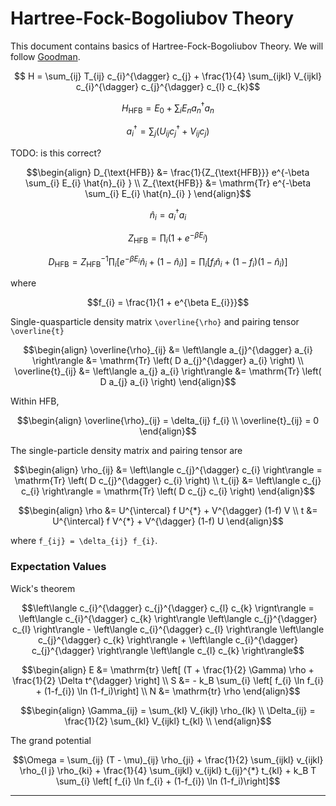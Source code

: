 # Hartree-Fock-Bogoliubov Theory

This document contains basics of Hartree-Fock-Bogoliubov Theory. We will follow [Goodman][Goodman80].

```math
  H =  \sum_{ij} T_{ij} c_{i}^{\dagger} c_{j}
     + \frac{1}{4} \sum_{ijkl} V_{ijkl} c_{i}^{\dagger} c_{j}^{\dagger} c_{l} c_{k}
```

```math
H_{\text{HFB}} = E_0 + \sum_{i} E_{n} a_{n}^{\dagger} a_{n}
```

```math
a_{i}^{\dagger} = \sum_{j} \left( U_{ij} c_{j}^{\dagger} + V_{ij} c_{j} \right)
```
TODO: is this correct?


```math
\begin{align}
D_{\text{HFB}} &= \frac{1}{Z_{\text{HFB}}} e^{-\beta \sum_{i} E_{i} \hat{n}_{i} } \\
Z_{\text{HFB}} &= \mathrm{Tr} e^{-\beta \sum_{i} E_{i} \hat{n}_{i} }
\end{align}
```

```math
\hat{n}_{i} = a_{i}^{\dagger} a_{i}
```


```math
Z_{\text{HFB}} = \prod_{i} \left( 1 + e^{-\beta E_{i}} \right)
```


```math
D_{\text{HFB}} = Z_{\text{HFB}}^{-1} \prod_{i}
\left[
  e^{-\beta E_{i}} \hat{n}_{i} + (1 - \hat{n}_i)
\right]
= \prod_{i} \left[ f_{i} \hat{n}_{i} + (1-f_{i}) (1 - \hat{n}_{i}) \right]
```
where
```math
f_{i} = \frac{1}{1 + e^{\beta E_{i}}}
```


Single-quasparticle density matrix ``\overline{\rho}``  and pairing tensor ``\overline{t}``
```math
\begin{align}
\overline{\rho}_{ij}
  &= \left\langle a_{j}^{\dagger} a_{i} \right\rangle
  &= \mathrm{Tr} \left( D a_{j}^{\dagger} a_{i} \right) \\
\overline{t}_{ij}
  &= \left\langle a_{j} a_{i} \right\rangle
   &= \mathrm{Tr} \left( D a_{j} a_{i} \right)
\end{align}
```
Within HFB,
```math
\begin{align}
\overline{\rho}_{ij} = \delta_{ij} f_{i} \\
\overline{t}_{ij} = 0
\end{align}
```
The single-particle density matrix and pairing tensor are
```math
\begin{align}
\rho_{ij}
  &= \left\langle c_{j}^{\dagger} c_{i} \right\rangle
  = \mathrm{Tr} \left( D c_{j}^{\dagger} c_{i} \right) \\
t_{ij}
  &= \left\langle c_{j} c_{i} \right\rangle
  = \mathrm{Tr} \left( D c_{j} c_{i} \right)
\end{align}
```

```math
\begin{align}
\rho &= U^{\intercal} f U^{*} + V^{\dagger} (1-f) V \\
t    &= U^{\intercal} f V^{*} + V^{\dagger} (1-f) U
\end{align}
```
where ``f_{ij} = \delta_{ij} f_{i}``.



### Expectation Values
Wick's theorem
```math
\left\langle c_{i}^{\dagger} c_{j}^{\dagger} c_{l} c_{k} \rignt\rangle
=
\left\langle c_{i}^{\dagger} c_{k} \right\rangle
\left\langle c_{j}^{\dagger} c_{l} \right\rangle
- \left\langle c_{i}^{\dagger} c_{l} \right\rangle
\left\langle c_{j}^{\dagger} c_{k} \right\rangle
+ \left\langle c_{i}^{\dagger} c_{j}^{\dagger} \right\rangle
\left\langle c_{l} c_{k} \right\rangle
```

```math
\begin{align}
E &= \mathrm{tr}
\left[
  (T + \frac{1}{2} \Gamma) \rho + \frac{1}{2} \Delta t^{\dagger}
\right] \\
S &= - k_B \sum_{i} \left[ f_{i} \ln f_{i} + (1-f_{i}) \ln (1-f_i)\right] \\
N &= \mathrm{tr} \rho
\end{align}
```

```math
\begin{align}
\Gamma_{ij} = \sum_{kl} V_{ikjl} \rho_{lk} \\
\Delta_{ij} = \frac{1}{2} \sum_{kl} V_{ijkl} t_{kl} \\
\end{align}
```

The grand potential
```math
\Omega = \sum_{ij} (T - \mu)_{ij} \rho_{ji} + \frac{1}{2} \sum_{ijkl} v_{ijkl} \rho_{l j} \rho_{ki}
+ \frac{1}{4} \sum_{ijkl} v_{ijkl} t_{ij}^{*} t_{kl}
+ k_B T \sum_{i} \left[ f_{i} \ln f_{i} + (1-f_{i}) \ln (1-f_i)\right]
```
----








[Goodman80]: http://escholarship.org/uc/item/3xm630cr "Alan Goodman, Finite-Temperature Hartree-Fock-Bogoliubov Theory, LBNL Paper LBL-11151 (1980)"
